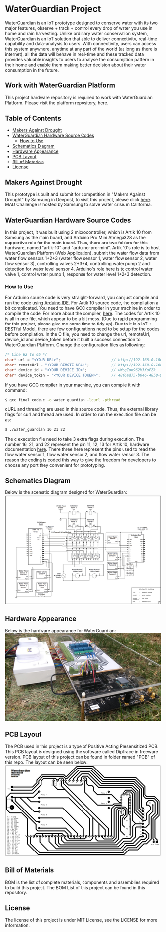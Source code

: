 # WaterGuardian Project
WaterGuardian is an IoT prototype designed to conserve water with its two major features, observe + track + control every drop of water you use in home and rain harvesting. Unlike ordinary water conservation system, WaterGuardian is an IoT solution that able to deliver connectivity, real-time capability and data-analysis to users. With connectivity, users can access this system anywhere, anytime at any part of the world (as long as there is internet), all the data will behave in real-time and these tracked data provides valuable insights to users to analyse the consumption pattern in their home and enable them making better decision about their water consumption in the future.

## Work with WaterGuardian Platform
This project hardware repository is required to work with WaterGuardian Platform. Please visit the platform repository, here.

## Table of Contents
<!-- toc -->

* [Makers Against Drought](#makers-against-drought)
* [WaterGuardian Hardware Source Codes](#waterguardian-hardware-source-codes)
  * [How to Use](#how-to-use)
* [Schematics Diagram](#schematics-diagram)
* [Hardware Appearance](#hardware-appearance)
* [PCB Layout](#pcb-layout)
* [Bill of Materials](#bill-of-materials)
* [License](#license)

<!-- toc stop -->

## Makers Against Drought
This prototype is built and submit for competition in "Makers Against Drought" by Samsung in Devpost, to visit this project, please click [here](http://devpost.com/aaronkow). MAD Challenge is hosted by Samsung to solve water crisis in California.

## WaterGuardian Hardware Source Codes
In this project, it was built using 2 microcontroller, which is Artik 10 from Samsung as the main board, and Arduino Pro Mini Atmega328 as the supportive role for the main board. Thus, there are two folders for this hardware, named "artik-10" and "arduino-pro-mini". Artik 10's role is to host WaterGuardian Platform (Web Application), submit the water flow data from water flow sensors 1+2+3 (water flow sensor 1, water flow sensor 2, water flow sensor 3), controlling valves 2+3+4, controlling water pump 2 and detection for water level sensor 4. Arduino's role here is to control water valve 1, control water pump 1, response for water level 1+2+3 detection.

### How to Use
For Arduino source code is very straight-forward, you can just compile and run the code using [Arduino IDE](https://www.arduino.cc/en/Main/Software). For Artik 10 source code, the compilation a bit complicated. You need to have GCC compiler in your machine in order to compile the code. For more about the compiler, [here](https://gcc.gnu.org/). The codes for Artik 10 is all in one file, which appear to be a bit mess. (Due to rapid programming for this project, please give me some time to tidy up). Due to it is a IoT + RESTful Model, there are few configurations need to be setup for the codes before compilation. In the C file, you need to change the url, remoteUrl, device_id and device_token before it built a success connection to WaterGuardian Platform. Change the configuration files as following:

```c
/* Line 62 to 65 */
char* url = "<YOUR URL>";						// http://192.168.0.106:3000/sensordata
char* remoteUrl = "<YOUR REMOTE URL>";			// http://192.168.0.106:3000/remotestate
char* device_id = "<YOUR DEVICE ID>";			// uWqgZon962M3XoFZk
char* device_token = "<YOUR DEVICE TOKEN>";		// 48f6ad75-b046-4858-9ea5-a7fefe1a2470
```

If you have GCC compiler in your machine, you can compile it with command:

```sh
$ gcc final_code.c -o water_guardian -lcurl -pthread
```

cURL and threading are used in this source code. Thus, the external library flags for curl and thread are used. In order to run the execution file can be as:

```sh
$ ./water_guardian 16 21 22
```

The c execution file need to take 3 extra flags during execution. The number 16, 21, and 22 represent the pin 11, 12, 13 for Artik 10, hardware documentation [here](https://developer.artik.io/documentation/developer-guide/gpio-mapping.html). There three here represent the pins used to read the flow water sensor 1, flow water sensor 2, and flow water sensor 3. The reason the coding is coded this way to give the freedom for developers to choose any port they convenient for prototyping.

## Schematics Diagram
Below is the scematic diagram designed for WaterGuardian:
![WaterGuardian Schematics Diagram](https://raw.githubusercontent.com/AaronKow/WaterGuardian-Hardware/master/Images/Schematic_Diagram_WaterGuardian.png)

## Hardware Appearance
Below is the hardware appearance for WaterGuardian:
![WaterGuardian Hardware](https://raw.githubusercontent.com/AaronKow/WaterGuardian-Hardware/master/Images/WaterGuardian_Hardware.jpg)

## PCB Layout
The PCB used in this project is a type of Positive Acting Presensitized PCB. This PCB layout is designed using the software called DipTrace in freeware version. PCB layout of this project can be found in folder named "PCB" of this repo. The layout can be seen below:
![WaterGuardian PCB Layout](https://raw.githubusercontent.com/AaronKow/WaterGuardian-Hardware/master/Images/PCB-Layout.png)

## Bill of Materials
BOM is the list of complete materials, components and assemblies required to build this project. The BOM List of this project can be found in this repository.

## License
The license of this project is under MIT License, see the LICENSE for more information.